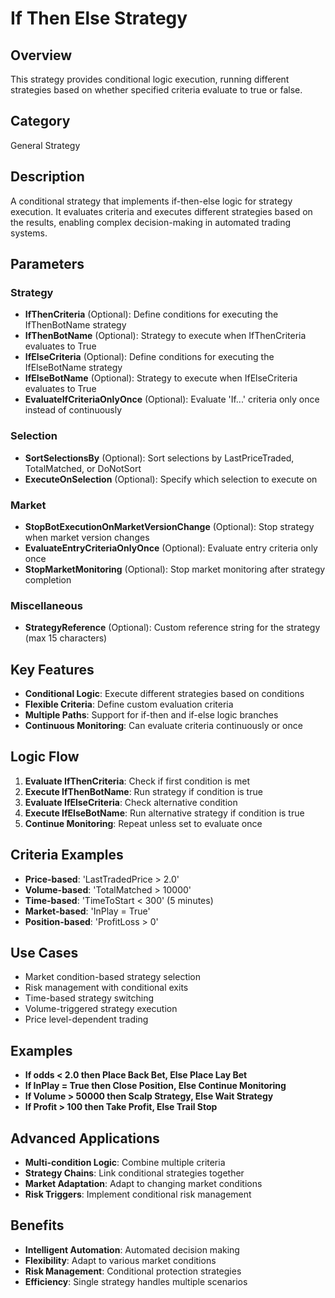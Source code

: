 # If Then Else Strategy

## Overview
This strategy provides conditional logic execution, running different strategies based on whether specified criteria evaluate to true or false.

## Category
General Strategy

## Description
A conditional strategy that implements if-then-else logic for strategy execution. It evaluates criteria and executes different strategies based on the results, enabling complex decision-making in automated trading systems.

## Parameters

### Strategy
- **IfThenCriteria** (Optional): Define conditions for executing the IfThenBotName strategy
- **IfThenBotName** (Optional): Strategy to execute when IfThenCriteria evaluates to True
- **IfElseCriteria** (Optional): Define conditions for executing the IfElseBotName strategy
- **IfElseBotName** (Optional): Strategy to execute when IfElseCriteria evaluates to True
- **EvaluateIfCriteriaOnlyOnce** (Optional): Evaluate 'If...' criteria only once instead of continuously

### Selection
- **SortSelectionsBy** (Optional): Sort selections by LastPriceTraded, TotalMatched, or DoNotSort
- **ExecuteOnSelection** (Optional): Specify which selection to execute on

### Market
- **StopBotExecutionOnMarketVersionChange** (Optional): Stop strategy when market version changes
- **EvaluateEntryCriteriaOnlyOnce** (Optional): Evaluate entry criteria only once
- **StopMarketMonitoring** (Optional): Stop market monitoring after strategy completion

### Miscellaneous
- **StrategyReference** (Optional): Custom reference string for the strategy (max 15 characters)

## Key Features
- **Conditional Logic**: Execute different strategies based on conditions
- **Flexible Criteria**: Define custom evaluation criteria
- **Multiple Paths**: Support for if-then and if-else logic branches
- **Continuous Monitoring**: Can evaluate criteria continuously or once

## Logic Flow
1. **Evaluate IfThenCriteria**: Check if first condition is met
2. **Execute IfThenBotName**: Run strategy if condition is true
3. **Evaluate IfElseCriteria**: Check alternative condition
4. **Execute IfElseBotName**: Run alternative strategy if condition is true
5. **Continue Monitoring**: Repeat unless set to evaluate once

## Criteria Examples
- **Price-based**: 'LastTradedPrice > 2.0'
- **Volume-based**: 'TotalMatched > 10000'
- **Time-based**: 'TimeToStart < 300' (5 minutes)
- **Market-based**: 'InPlay = True'
- **Position-based**: 'ProfitLoss > 0'

## Use Cases
- Market condition-based strategy selection
- Risk management with conditional exits
- Time-based strategy switching
- Volume-triggered strategy execution
- Price level-dependent trading

## Examples
- **If odds < 2.0 then Place Back Bet, Else Place Lay Bet**
- **If InPlay = True then Close Position, Else Continue Monitoring**
- **If Volume > 50000 then Scalp Strategy, Else Wait Strategy**
- **If Profit > 100 then Take Profit, Else Trail Stop**

## Advanced Applications
- **Multi-condition Logic**: Combine multiple criteria
- **Strategy Chains**: Link conditional strategies together
- **Market Adaptation**: Adapt to changing market conditions
- **Risk Triggers**: Implement conditional risk management

## Benefits
- **Intelligent Automation**: Automated decision making
- **Flexibility**: Adapt to various market conditions
- **Risk Management**: Conditional protection strategies
- **Efficiency**: Single strategy handles multiple scenarios
